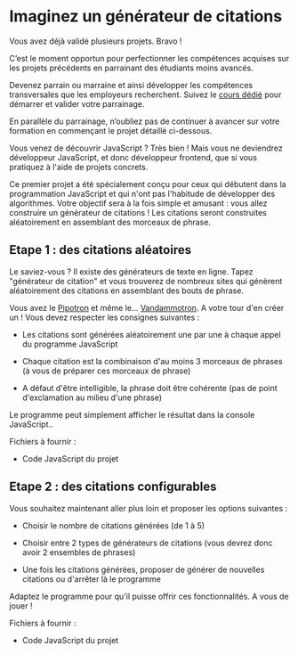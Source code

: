 # Imaginez un générateur de citations

<aside data-claire-semantic="information">

Vous avez déjà validé plusieurs projets. Bravo !

C’est le moment opportun pour perfectionner les compétences acquises sur les projets précédents en parrainant des étudiants moins avancés.

Devenez parrain ou marraine et ainsi développer les compétences transversales que les employeurs recherchent. Suivez le [cours dédié](/en/courses/4730126-devenez-parrain-et-developpez-vos-competences-transverses) pour démarrer et valider votre parrainage.

En parallèle du parrainage, n’oubliez pas de continuer à avancer sur votre formation en commençant le projet détaillé ci-dessous.

</aside>

Vous venez de découvrir JavaScript ? Très bien ! Mais vous ne deviendrez développeur JavaScript, et donc développeur frontend, que si vous pratiquez à l'aide de projets concrets.

Ce premier projet a été spécialement conçu pour ceux qui débutent dans la programmation JavaScript et qui n'ont pas l'habitude de développer des algorithmes. Votre objectif sera à la fois simple et amusant : vous allez construire un générateur de citations ! Les citations seront construites aléatoirement en assemblant des morceaux de phrase.

## Etape 1 : des citations aléatoires

Le saviez-vous ? Il existe des générateurs de texte en ligne. Tapez "générateur de citation" et vous trouverez de nombreux sites qui génèrent aléatoirement des citations en assemblant des bouts de phrase.

Vous avez le [Pipotron](http://www.pipotron.free.fr/) et même le... [Vandammotron](http://www.faux-texte.com/jean-claude-3.htm). A votre tour d'en créer un ! Vous devez respecter les consignes suivantes :

*   Les citations sont générées aléatoirement une par une à chaque appel du programme JavaScript

*   Chaque citation est la combinaison d'au moins 3 morceaux de phrases (à vous de préparer ces morceaux de phrase)

*   A défaut d'être intelligible, la phrase doit être cohérente (pas de point d'exclamation au milieu d'une phrase)

Le programme peut simplement afficher le résultat dans la console JavaScript..

Fichiers à fournir :

*   Code JavaScript du projet

## Etape 2 : des citations configurables

Vous souhaitez maintenant aller plus loin et proposer les options suivantes :

*   Choisir le nombre de citations générées (de 1 à 5)

*   Choisir entre 2 types de générateurs de citations (vous devrez donc avoir 2 ensembles de phrases)

*   Une fois les citations générées, proposer de générer de nouvelles citations ou d'arrêter là le programme

Adaptez le programme pour qu'il puisse offrir ces fonctionnalités. A vous de jouer !

Fichiers à fournir :

*   Code JavaScript du projet